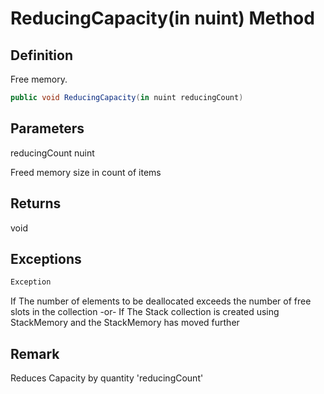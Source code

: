 # ReducingCapacity(in nuint) Method

## Definition
Free memory.

```C#
public void ReducingCapacity(in nuint reducingCount)
```

## Parameters
reducingCount nuint

Freed memory size in count of items

## Returns
void

## Exceptions

```C#
Exception
```
If The number of elements to be deallocated exceeds the number of free slots in the collection
-or-
If The Stack collection is created using StackMemory and the StackMemory has moved further

## Remark
Reduces Capacity by quantity 'reducingCount'
